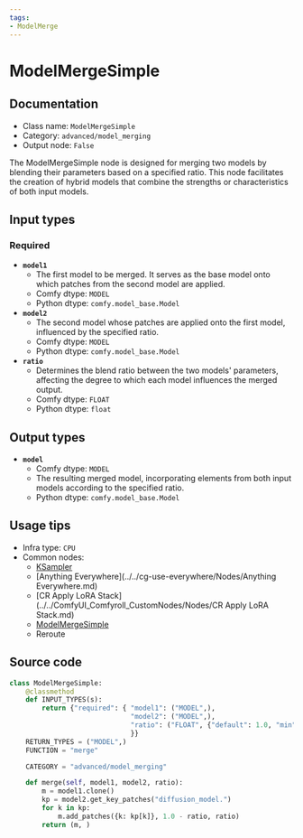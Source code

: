 ```yaml
---
tags:
- ModelMerge
---
```


# ModelMergeSimple
## Documentation
- Class name: `ModelMergeSimple`
- Category: `advanced/model_merging`
- Output node: `False`

The ModelMergeSimple node is designed for merging two models by blending their parameters based on a specified ratio. This node facilitates the creation of hybrid models that combine the strengths or characteristics of both input models.
## Input types
### Required
- **`model1`**
    - The first model to be merged. It serves as the base model onto which patches from the second model are applied.
    - Comfy dtype: `MODEL`
    - Python dtype: `comfy.model_base.Model`
- **`model2`**
    - The second model whose patches are applied onto the first model, influenced by the specified ratio.
    - Comfy dtype: `MODEL`
    - Python dtype: `comfy.model_base.Model`
- **`ratio`**
    - Determines the blend ratio between the two models' parameters, affecting the degree to which each model influences the merged output.
    - Comfy dtype: `FLOAT`
    - Python dtype: `float`
## Output types
- **`model`**
    - Comfy dtype: `MODEL`
    - The resulting merged model, incorporating elements from both input models according to the specified ratio.
    - Python dtype: `comfy.model_base.Model`
## Usage tips
- Infra type: `CPU`
- Common nodes:
    - [KSampler](../../Comfy/Nodes/KSampler.md)
    - [Anything Everywhere](../../cg-use-everywhere/Nodes/Anything Everywhere.md)
    - [CR Apply LoRA Stack](../../ComfyUI_Comfyroll_CustomNodes/Nodes/CR Apply LoRA Stack.md)
    - [ModelMergeSimple](../../Comfy/Nodes/ModelMergeSimple.md)
    - Reroute



## Source code
```python
class ModelMergeSimple:
    @classmethod
    def INPUT_TYPES(s):
        return {"required": { "model1": ("MODEL",),
                              "model2": ("MODEL",),
                              "ratio": ("FLOAT", {"default": 1.0, "min": 0.0, "max": 1.0, "step": 0.01}),
                              }}
    RETURN_TYPES = ("MODEL",)
    FUNCTION = "merge"

    CATEGORY = "advanced/model_merging"

    def merge(self, model1, model2, ratio):
        m = model1.clone()
        kp = model2.get_key_patches("diffusion_model.")
        for k in kp:
            m.add_patches({k: kp[k]}, 1.0 - ratio, ratio)
        return (m, )

```
